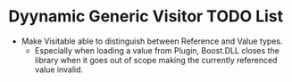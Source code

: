 # Dyynamic Generic Visitor TODO List

- Make Visitable able to distinguish between Reference and Value types.
  - Especially when loading a value from Plugin, Boost.DLL closes the library
    when it goes out of scope making the currently referenced value invalid.
